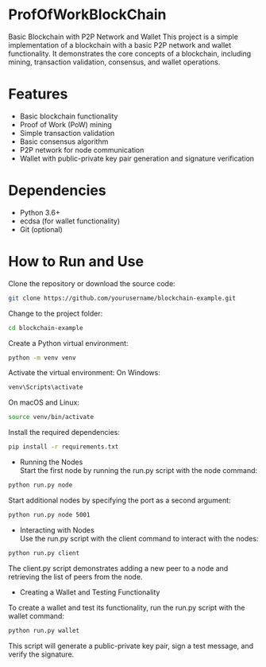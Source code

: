 # ProfOfWorkBlockChain

Basic Blockchain with P2P Network and Wallet
This project is a simple implementation of a blockchain with a basic P2P network and wallet functionality. It demonstrates the core concepts of a blockchain, including mining, transaction validation, consensus, and wallet operations.

# Features
- Basic blockchain functionality
- Proof of Work (PoW) mining
- Simple transaction validation
- Basic consensus algorithm
- P2P network for node communication
- Wallet with public-private key pair generation and signature verification

# Dependencies
- Python 3.6+
- ecdsa (for wallet functionality)
- Git (optional)

# How to Run and Use
Clone the repository or download the source code:
```sh
git clone https://github.com/yourusername/blockchain-example.git
```
Change to the project folder:
```sh
cd blockchain-example
```
Create a Python virtual environment:
```sh
python -m venv venv
```
Activate the virtual environment:
On Windows:
```bash
venv\Scripts\activate
```
On macOS and Linux:
```sh
source venv/bin/activate
```
Install the required dependencies:
```sh
pip install -r requirements.txt
```
- Running the Nodes<br/>
Start the first node by running the run.py script with the node command:
```sh
python run.py node
```
Start additional nodes by specifying the port as a second argument:
```sh
python run.py node 5001
```
- Interacting with Nodes<br/>
Use the run.py script with the client command to interact with the nodes:
```sh
python run.py client
```
The client.py script demonstrates adding a new peer to a node and retrieving the list of peers from the node.

- Creating a Wallet and Testing Functionality

To create a wallet and test its functionality, run the run.py script with the wallet command:
```python
python run.py wallet
```
This script will generate a public-private key pair, sign a test message, and verify the signature.